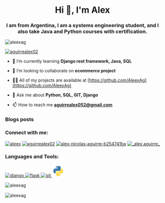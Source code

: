 <h1 align="center">Hi 👋, I'm Alex</h1>
<h3 align="center">I am from Argentina, I am a systems engineering student, and I also take Java and Python courses with certification.</h3>

<p align="left"> <img src="https://komarev.com/ghpvc/?username=aleexag&label=Profile%20views&color=0e75b6&style=flat" alt="aleexag" /> </p>

<p align="left"> <a href="https://twitter.com/aguirrealex02" target="blank"><img src="https://img.shields.io/twitter/follow/aguirrealex02?logo=twitter&style=for-the-badge" alt="aguirrealex02" /></a> </p>

- 🌱 I’m currently learning **Django rest framework, Java, SQL**

- 👯 I’m looking to collaborate on **ecommerce project**

- 👨‍💻 All of my projects are available at [https://github.com/AleexAg](https://github.com/AleexAg)

- 💬 Ask me about **Python, SQL, GIT, Django**

- 📫 How to reach me **aguirrealex052@gmail.com**

### Blogs posts
<!-- BLOG-POST-LIST:START -->
<!-- BLOG-POST-LIST:END -->

<h3 align="left">Connect with me:</h3>
<p align="left">
<a href="https://dev.to/aleex" target="blank"><img align="center" src="https://raw.githubusercontent.com/rahuldkjain/github-profile-readme-generator/master/src/images/icons/Social/devto.svg" alt="aleex" height="30" width="40" /></a>
<a href="https://twitter.com/aguirrealex02" target="blank"><img align="center" src="https://raw.githubusercontent.com/rahuldkjain/github-profile-readme-generator/master/src/images/icons/Social/twitter.svg" alt="aguirrealex02" height="30" width="40" /></a>
<a href="https://linkedin.com/in/alex-nicolas-aguirre-b254741ba" target="blank"><img align="center" src="https://raw.githubusercontent.com/rahuldkjain/github-profile-readme-generator/master/src/images/icons/Social/linked-in-alt.svg" alt="alex-nicolas-aguirre-b254741ba" height="30" width="40" /></a>
<a href="https://instagram.com/_alex.aguirre_" target="blank"><img align="center" src="https://raw.githubusercontent.com/rahuldkjain/github-profile-readme-generator/master/src/images/icons/Social/instagram.svg" alt="_alex.aguirre_" height="30" width="40" /></a>
</p>

<h3 align="left">Languages and Tools:</h3>
<p align="left"> <a href="https://www.djangoproject.com/" target="_blank" rel="noreferrer"> <img src="https://cdn.worldvectorlogo.com/logos/django.svg" alt="django" width="40" height="40"/> </a> <a href="https://flask.palletsprojects.com/" target="_blank" rel="noreferrer"> <img src="https://www.vectorlogo.zone/logos/pocoo_flask/pocoo_flask-icon.svg" alt="flask" width="40" height="40"/> </a> <a href="https://git-scm.com/" target="_blank" rel="noreferrer"> <img src="https://www.vectorlogo.zone/logos/git-scm/git-scm-icon.svg" alt="git" width="40" height="40"/> </a> <a href="https://www.python.org" target="_blank" rel="noreferrer"> <img src="https://raw.githubusercontent.com/devicons/devicon/master/icons/python/python-original.svg" alt="python" width="40" height="40"/> </a> </p>

<p><img align="center" src="https://github-readme-stats.vercel.app/api/top-langs?username=aleexag&show_icons=true&locale=en&layout=compact" alt="aleexag" /></p>

<p><img align="center" src="https://github-readme-streak-stats.herokuapp.com/?user=aleexag&" alt="aleexag" /></p>

